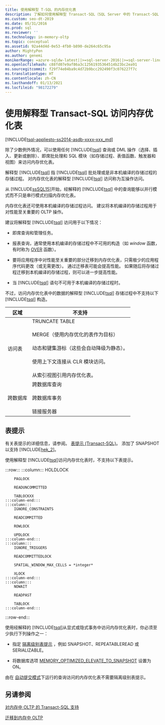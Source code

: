 ```yaml
---
title: 使用解释型 T-SQL 的内存优化表
description: 了解如何使用解释型 Transact-SQL（SQL Server 中的 Transact-SQL 批处理或存储过程）访问内存优化表。
ms.custom: seo-dt-2019
ms.date: 05/31/2016
ms.prod: sql
ms.reviewer: ''
ms.technology: in-memory-oltp
ms.topic: conceptual
ms.assetid: 92a44d4d-0e53-4fb0-b890-de264c65c95a
author: MightyPen
ms.author: genemi
monikerRange: =azure-sqldw-latest||>=sql-server-2016||>=sql-server-linux-2017||=azuresqldb-mi-current
ms.openlocfilehash: c88fd07e9af86a3c12561935364514b23bc2ea91
ms.sourcegitcommit: f29f74e04ba9c4d72b9bcc292490f3c076227f7c
ms.translationtype: HT
ms.contentlocale: zh-CN
ms.lasthandoff: 01/13/2021
ms.locfileid: "98172279"
---
```

# <a name="accessing-memory-optimized-tables-using-interpreted-transact-sql"></a>使用解释型 Transact-SQL 访问内存优化表
[!INCLUDE[tsql-appliesto-ss2014-asdb-xxxx-xxx_md](../../includes/tsql-appliesto-ss2014-asdb-xxxx-xxx-md.md)]

 除了少数例外情况，可以使用任何 [!INCLUDE[tsql](../../includes/tsql-md.md)] 查询或 DML 操作（选择、插入、更新或删除）、即席批处理和 SQL 模块（如存储过程、表值函数、触发器和视图）来访问内存优化表。  
  
解释型 [!INCLUDE[tsql](../../includes/tsql-md.md)] 指 [!INCLUDE[tsql](../../includes/tsql-md.md)] 批处理或是非本机编译的存储过程的存储过程。 对内存优化表的解释型 [!INCLUDE[tsql](../../includes/tsql-md.md)] 访问称为互操作访问。  

从 [!INCLUDE[ssSQL15](../../includes/sssql16-md.md)]开始，经解释的 [!INCLUDE[tsql](../../includes/tsql-md.md)] 中的查询能够以并行模式而不只是串行模式扫描内存优化表。

内存优化表还可使用本机编译的存储过程访问。 建议将本机编译的存储过程用于对性能至关重要的 OLTP 操作。  
  
建议将解释型 [!INCLUDE[tsql](../../includes/tsql-md.md)] 访问用于以下情况：  
  
- 即席查询和管理任务。  
  
- 报表查询，通常使用本机编译的存储过程中不可用的构造（如 *window* 函数，有时称为 [OVER](../../t-sql/queries/select-over-clause-transact-sql.md) 函数）。  
  
- 要将应用程序中对性能至关重要的部分迁移到内存优化表，只需极少的应用程序代码更改（或无需更改）。 通过迁移表可能会提高性能。 如果随后将存储过程迁移到本机编译的存储过程，则可以进一步提高性能。  
  
- 当 [!INCLUDE[tsql](../../includes/tsql-md.md)] 语句不可用于本机编译的存储过程时。  
  
不过，访问内存优化表中的数据的解释型 [!INCLUDE[tsql](../../includes/tsql-md.md)] 存储过程中不支持以下 [!INCLUDE[tsql](../../includes/tsql-md.md)] 构造。  
  
|区域|不支持|  
|----------|-----------------|  
|访问表|TRUNCATE TABLE<br /><br /> MERGE（使用内存优化的表作为目标）<br /><br /> 动态和键集游标（这些会自动降级为静态）。<br /><br /> 使用上下文连接从 CLR 模块访问。<br /><br /> 从索引视图引用内存优化表。|  
|跨数据库|跨数据库查询<br /><br /> 跨数据库事务<br /><br /> 链接服务器|  
  
## <a name="table-hints"></a>表提示

有关表提示的详细信息，请参阅。 [表提示 (Transact-SQL)](../../t-sql/queries/hints-transact-sql-table.md)。 添加了 SNAPSHOT 以支持 [!INCLUDE[hek_2](../../includes/hek-2-md.md)]。  
  
使用解释型 [!INCLUDE[tsql](../../includes/tsql-md.md)]访问内存优化表时，不支持以下表提示。  

:::row:::
    :::column:::
        HOLDLOCK

        PAGLOCK

        READUNCOMMITTED

        TABLOCKXX
    :::column-end:::
    :::column:::
        IGNORE_CONSTRAINTS

        READCOMMITTED

        ROWLOCK

        UPDLOCK
    :::column-end:::
    :::column:::
        IGNORE_TRIGGERS

        READCOMMITTEDLOCK

        SPATIAL_WINDOW_MAX_CELLS = *integer*

        XLOCK
    :::column-end:::
    :::column:::
        NOWAIT

        READPAST

        TABLOCK
    :::column-end:::
:::row-end:::

使用经解释的 [!INCLUDE[tsql](../../includes/tsql-md.md)]从显式或隐式事务中访问内存优化表时，你必须至少执行下列操作之一：  
  
- 指定 [隔离级别表提示](../../relational-databases/in-memory-oltp/transactions-with-memory-optimized-tables.md) ，例如 SNAPSHOT、REPEATABLEREAD 或 SERIALIZABLE。  
  
- 将数据库选项 [MEMORY_OPTIMIZED_ELEVATE_TO_SNAPSHOT](../../t-sql/statements/alter-database-transact-sql-set-options.md) 设置为 ON。  
  
由在 [自动提交模式](../../odbc/reference/develop-app/auto-commit-mode.md)下运行的查询访问的内存优化表不需要隔离级别表提示。  
  
## <a name="see-also"></a>另请参阅

[对内存中 OLTP 的 Transact-SQL 支持](../../relational-databases/in-memory-oltp/transact-sql-support-for-in-memory-oltp.md)   

[迁移到内存中 OLTP](./plan-your-adoption-of-in-memory-oltp-features-in-sql-server.md)